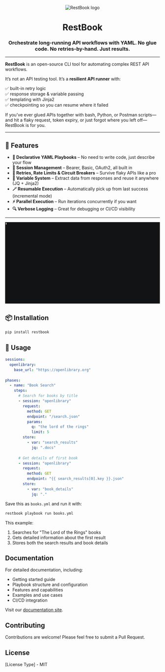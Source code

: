 <p align="center">
  <img alt="RestBook logo" src="https://github.com/user-attachments/assets/191aa5e8-a672-492f-8596-8ae83ba23706" />
</p>

<h1 align="center">RestBook</h1>
<h3 align="center">Orchestrate long-running API workflows with YAML. No glue code. No retries-by-hand. Just results.</h3>

---

**RestBook** is an open-source CLI tool for automating complex REST API workflows.

It’s not an API testing tool. It’s a **resilient API runner** with:

✅ built-in retry logic  
✅ response storage & variable passing  
✅ templating with Jinja2  
✅ checkpointing so you can resume where it failed

If you've ever glued APIs together with bash, Python, or Postman scripts—and hit a flaky request, token expiry, or just forgot where you left off—RestBook is for you.

---

## 🚀 Features

- **📘 Declarative YAML Playbooks** – No need to write code, just describe your flow
- **🔐 Session Management** – Bearer, Basic, OAuth2, all built in
- **🔁 Retries, Rate Limits & Circuit Breakers** – Survive flaky APIs like a pro
- **🧠 Variable System** – Extract data from responses and reuse it anywhere (JQ + Jinja2)
- **🪄 Resumable Execution** – Automatically pick up from last success (incremental mode)
- **⚡️ Parallel Execution** – Run iterations concurrently if you want
- **🔍 Verbose Logging** – Great for debugging or CI/CD visibility

---

<p align="center">
  <img src="assets/demo.gif" alt="RestBook retry and checkpointing demo" width="600" />
</p>

## 📦 Installation

```bash
pip install restbook
```

## 📖 Usage

```yaml
sessions:
  openlibrary:
    base_url: "https://openlibrary.org"

phases:
  - name: "Book Search"
    steps:
      # Search for books by title
      - session: "openlibrary"
        request:
          method: GET
          endpoint: "/search.json"
          params:
            q: "the lord of the rings"
            limit: 5
        store:
          - var: "search_results"
            jq: ".docs"

      # Get details of first book
      - session: "openlibrary"
        request:
          method: GET
          endpoint: "{{ search_results[0].key }}.json"
        store:
          - var: "book_details"
            jq: "."
```

Save this as `books.yml` and run it with:
```bash
restbook playbook run books.yml
```

This example:
1. Searches for "The Lord of the Rings" books
2. Gets detailed information about the first result
3. Stores both the search results and book details

## Documentation

For detailed documentation, including:
- Getting started guide
- Playbook structure and configuration
- Features and capabilities
- Examples and use cases
- CI/CD integration

Visit our [documentation site](https://shalev007.github.io/restbook/).

## Contributing

Contributions are welcome! Please feel free to submit a Pull Request.

## License

[License Type] - MIT
